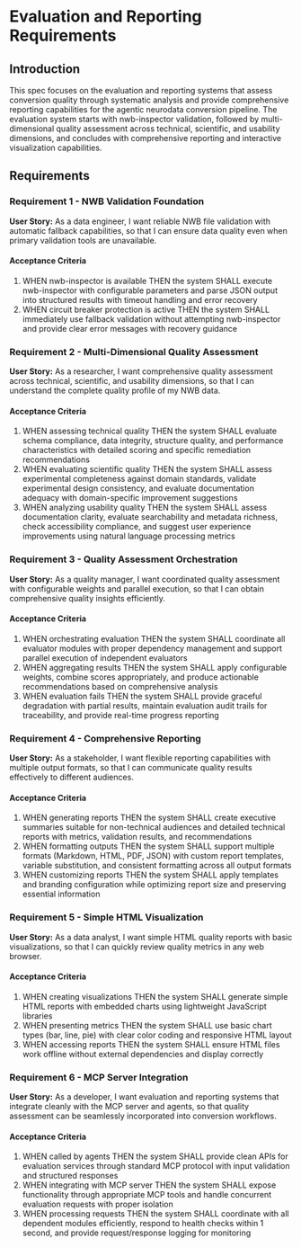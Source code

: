 # Evaluation and Reporting Requirements

## Introduction

This spec focuses on the evaluation and reporting systems that assess conversion quality through systematic analysis and provide comprehensive reporting capabilities for the agentic neurodata conversion pipeline. The evaluation system starts with nwb-inspector validation, followed by multi-dimensional quality assessment across technical, scientific, and usability dimensions, and concludes with comprehensive reporting and interactive visualization capabilities.

## Requirements

### Requirement 1 - NWB Validation Foundation

**User Story:** As a data engineer, I want reliable NWB file validation with automatic fallback capabilities, so that I can ensure data quality even when primary validation tools are unavailable.

#### Acceptance Criteria

1. WHEN nwb-inspector is available THEN the system SHALL execute nwb-inspector with configurable parameters and parse JSON output into structured results with timeout handling and error recovery
2. WHEN circuit breaker protection is active THEN the system SHALL immediately use fallback validation without attempting nwb-inspector and provide clear error messages with recovery guidance

### Requirement 2 - Multi-Dimensional Quality Assessment

**User Story:** As a researcher, I want comprehensive quality assessment across technical, scientific, and usability dimensions, so that I can understand the complete quality profile of my NWB data.

#### Acceptance Criteria

1. WHEN assessing technical quality THEN the system SHALL evaluate schema compliance, data integrity, structure quality, and performance characteristics with detailed scoring and specific remediation recommendations
2. WHEN evaluating scientific quality THEN the system SHALL assess experimental completeness against domain standards, validate experimental design consistency, and evaluate documentation adequacy with domain-specific improvement suggestions
3. WHEN analyzing usability quality THEN the system SHALL assess documentation clarity, evaluate searchability and metadata richness, check accessibility compliance, and suggest user experience improvements using natural language processing metrics

### Requirement 3 - Quality Assessment Orchestration

**User Story:** As a quality manager, I want coordinated quality assessment with configurable weights and parallel execution, so that I can obtain comprehensive quality insights efficiently.

#### Acceptance Criteria

1. WHEN orchestrating evaluation THEN the system SHALL coordinate all evaluator modules with proper dependency management and support parallel execution of independent evaluators
2. WHEN aggregating results THEN the system SHALL apply configurable weights, combine scores appropriately, and produce actionable recommendations based on comprehensive analysis
3. WHEN evaluation fails THEN the system SHALL provide graceful degradation with partial results, maintain evaluation audit trails for traceability, and provide real-time progress reporting

### Requirement 4 - Comprehensive Reporting

**User Story:** As a stakeholder, I want flexible reporting capabilities with multiple output formats, so that I can communicate quality results effectively to different audiences.

#### Acceptance Criteria

1. WHEN generating reports THEN the system SHALL create executive summaries suitable for non-technical audiences and detailed technical reports with metrics, validation results, and recommendations
2. WHEN formatting outputs THEN the system SHALL support multiple formats (Markdown, HTML, PDF, JSON) with custom report templates, variable substitution, and consistent formatting across all output formats
3. WHEN customizing reports THEN the system SHALL apply templates and branding configuration while optimizing report size and preserving essential information

### Requirement 5 - Simple HTML Visualization

**User Story:** As a data analyst, I want simple HTML quality reports with basic visualizations, so that I can quickly review quality metrics in any web browser.

#### Acceptance Criteria

1. WHEN creating visualizations THEN the system SHALL generate simple HTML reports with embedded charts using lightweight JavaScript libraries
2. WHEN presenting metrics THEN the system SHALL use basic chart types (bar, line, pie) with clear color coding and responsive HTML layout
3. WHEN accessing reports THEN the system SHALL ensure HTML files work offline without external dependencies and display correctly

### Requirement 6 - MCP Server Integration

**User Story:** As a developer, I want evaluation and reporting systems that integrate cleanly with the MCP server and agents, so that quality assessment can be seamlessly incorporated into conversion workflows.

#### Acceptance Criteria

1. WHEN called by agents THEN the system SHALL provide clean APIs for evaluation services through standard MCP protocol with input validation and structured responses
2. WHEN integrating with MCP server THEN the system SHALL expose functionality through appropriate MCP tools and handle concurrent evaluation requests with proper isolation
3. WHEN processing requests THEN the system SHALL coordinate with all dependent modules efficiently, respond to health checks within 1 second, and provide request/response logging for monitoring
